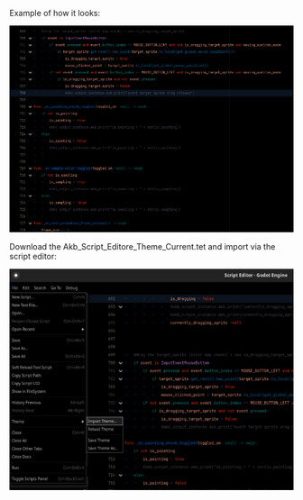 
Example of how it looks:

![Alt text](Imgs/Sample.png)

Download the Akb_Script_Editore_Theme_Current.tet and import via the script editor:

![Alt text](Imgs/Import.png)


